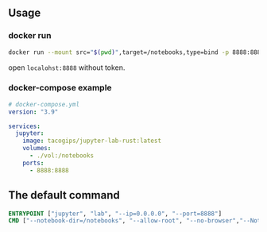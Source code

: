 ## Usage
### docker run

```bash
docker run --mount src="$(pwd)",target=/notebooks,type=bind -p 8888:8888 tacogips/jupyter-lab-rust:latest
```

open `localohst:8888` without token.

### docker-compose example

```yaml
# docker-compose.yml
version: "3.9"

services:
  jupyter:
    image: tacogips/jupyter-lab-rust:latest
    volumes:
      - ./vol:/notebooks
    ports:
      - 8888:8888
```


## The default command
```Dockerfile
ENTRYPOINT ["jupyter", "lab", "--ip=0.0.0.0", "--port=8888"]
CMD ["--notebook-dir=/notebooks", "--allow-root", "--no-browser","--NotebookApp.token=''","--NotebookApp.password=''"]
```

